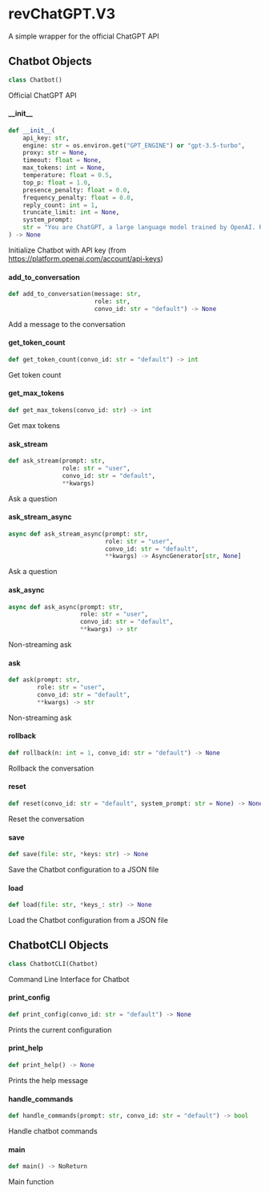 <a id="revChatGPT.V3"></a>

# revChatGPT.V3

A simple wrapper for the official ChatGPT API

<a id="revChatGPT.V3.Chatbot"></a>

## Chatbot Objects

```python
class Chatbot()
```

Official ChatGPT API

<a id="revChatGPT.V3.Chatbot.__init__"></a>

#### \_\_init\_\_

```python
def __init__(
    api_key: str,
    engine: str = os.environ.get("GPT_ENGINE") or "gpt-3.5-turbo",
    proxy: str = None,
    timeout: float = None,
    max_tokens: int = None,
    temperature: float = 0.5,
    top_p: float = 1.0,
    presence_penalty: float = 0.0,
    frequency_penalty: float = 0.0,
    reply_count: int = 1,
    truncate_limit: int = None,
    system_prompt:
    str = "You are ChatGPT, a large language model trained by OpenAI. Respond conversationally"
) -> None
```

Initialize Chatbot with API key (from https://platform.openai.com/account/api-keys)

<a id="revChatGPT.V3.Chatbot.add_to_conversation"></a>

#### add\_to\_conversation

```python
def add_to_conversation(message: str,
                        role: str,
                        convo_id: str = "default") -> None
```

Add a message to the conversation

<a id="revChatGPT.V3.Chatbot.get_token_count"></a>

#### get\_token\_count

```python
def get_token_count(convo_id: str = "default") -> int
```

Get token count

<a id="revChatGPT.V3.Chatbot.get_max_tokens"></a>

#### get\_max\_tokens

```python
def get_max_tokens(convo_id: str) -> int
```

Get max tokens

<a id="revChatGPT.V3.Chatbot.ask_stream"></a>

#### ask\_stream

```python
def ask_stream(prompt: str,
               role: str = "user",
               convo_id: str = "default",
               **kwargs)
```

Ask a question

<a id="revChatGPT.V3.Chatbot.ask_stream_async"></a>

#### ask\_stream\_async

```python
async def ask_stream_async(prompt: str,
                           role: str = "user",
                           convo_id: str = "default",
                           **kwargs) -> AsyncGenerator[str, None]
```

Ask a question

<a id="revChatGPT.V3.Chatbot.ask_async"></a>

#### ask\_async

```python
async def ask_async(prompt: str,
                    role: str = "user",
                    convo_id: str = "default",
                    **kwargs) -> str
```

Non-streaming ask

<a id="revChatGPT.V3.Chatbot.ask"></a>

#### ask

```python
def ask(prompt: str,
        role: str = "user",
        convo_id: str = "default",
        **kwargs) -> str
```

Non-streaming ask

<a id="revChatGPT.V3.Chatbot.rollback"></a>

#### rollback

```python
def rollback(n: int = 1, convo_id: str = "default") -> None
```

Rollback the conversation

<a id="revChatGPT.V3.Chatbot.reset"></a>

#### reset

```python
def reset(convo_id: str = "default", system_prompt: str = None) -> None
```

Reset the conversation

<a id="revChatGPT.V3.Chatbot.save"></a>

#### save

```python
def save(file: str, *keys: str) -> None
```

Save the Chatbot configuration to a JSON file

<a id="revChatGPT.V3.Chatbot.load"></a>

#### load

```python
def load(file: str, *keys_: str) -> None
```

Load the Chatbot configuration from a JSON file

<a id="revChatGPT.V3.ChatbotCLI"></a>

## ChatbotCLI Objects

```python
class ChatbotCLI(Chatbot)
```

Command Line Interface for Chatbot

<a id="revChatGPT.V3.ChatbotCLI.print_config"></a>

#### print\_config

```python
def print_config(convo_id: str = "default") -> None
```

Prints the current configuration

<a id="revChatGPT.V3.ChatbotCLI.print_help"></a>

#### print\_help

```python
def print_help() -> None
```

Prints the help message

<a id="revChatGPT.V3.ChatbotCLI.handle_commands"></a>

#### handle\_commands

```python
def handle_commands(prompt: str, convo_id: str = "default") -> bool
```

Handle chatbot commands

<a id="revChatGPT.V3.main"></a>

#### main

```python
def main() -> NoReturn
```

Main function
